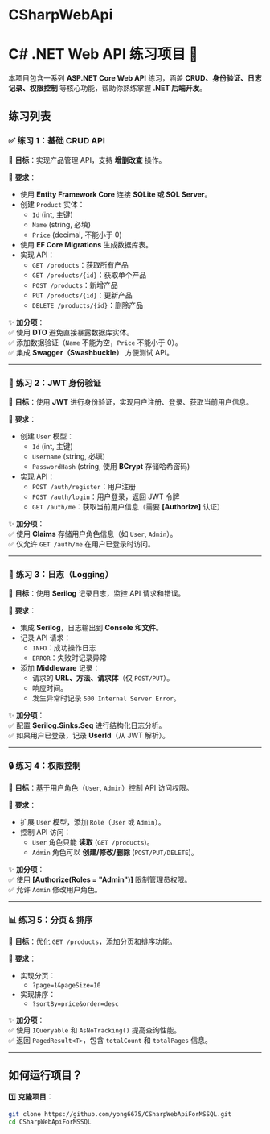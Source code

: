 # CSharpWebApi
# **C# .NET Web API 练习项目** 🚀  

本项目包含一系列 **ASP.NET Core Web API** 练习，涵盖 **CRUD、身份验证、日志记录、权限控制** 等核心功能，帮助你熟练掌握 **.NET 后端开发**。  

## **练习列表**  

### ✅ **练习 1：基础 CRUD API**  
📌 **目标**：实现产品管理 API，支持 **增删改查** 操作。  

🔹 **要求**：  
- 使用 **Entity Framework Core** 连接 **SQLite 或 SQL Server**。  
- 创建 `Product` 实体：
  - `Id` (int, 主键)  
  - `Name` (string, 必填)  
  - `Price` (decimal, 不能小于 0)  
- 使用 **EF Core Migrations** 生成数据库表。  
- 实现 API：  
  - `GET /products`：获取所有产品  
  - `GET /products/{id}`：获取单个产品  
  - `POST /products`：新增产品  
  - `PUT /products/{id}`：更新产品  
  - `DELETE /products/{id}`：删除产品  

✨ **加分项**：  
✅ 使用 **DTO** 避免直接暴露数据库实体。  
✅ 添加数据验证（`Name` 不能为空，`Price` 不能小于 0）。  
✅ 集成 **Swagger（Swashbuckle）** 方便测试 API。  

---

### 🔐 **练习 2：JWT 身份验证**  
📌 **目标**：使用 **JWT** 进行身份验证，实现用户注册、登录、获取当前用户信息。  

🔹 **要求**：  
- 创建 `User` 模型：
  - `Id` (int, 主键)  
  - `Username` (string, 必填)  
  - `PasswordHash` (string, 使用 **BCrypt** 存储哈希密码)  
- 实现 API：
  - `POST /auth/register`：用户注册  
  - `POST /auth/login`：用户登录，返回 JWT 令牌  
  - `GET /auth/me`：获取当前用户信息（需要 **[Authorize]** 认证）  

✨ **加分项**：  
✅ 使用 **Claims** 存储用户角色信息（如 `User`, `Admin`）。  
✅ 仅允许 `GET /auth/me` 在用户已登录时访问。  

---

### 📜 **练习 3：日志（Logging）**  
📌 **目标**：使用 **Serilog** 记录日志，监控 API 请求和错误。  

🔹 **要求**：  
- 集成 **Serilog**，日志输出到 **Console 和文件**。  
- 记录 API 请求：
  - `INFO`：成功操作日志  
  - `ERROR`：失败时记录异常  
- 添加 **Middleware** 记录：
  - 请求的 **URL、方法、请求体**（仅 `POST/PUT`）。  
  - 响应时间。  
  - 发生异常时记录 `500 Internal Server Error`。  

✨ **加分项**：  
✅ 配置 **Serilog.Sinks.Seq** 进行结构化日志分析。  
✅ 如果用户已登录，记录 **UserId**（从 JWT 解析）。  

---

### 🔒 **练习 4：权限控制**  
📌 **目标**：基于用户角色（`User`, `Admin`）控制 API 访问权限。  

🔹 **要求**：  
- 扩展 `User` 模型，添加 `Role`（`User` 或 `Admin`）。  
- 控制 API 访问：
  - `User` 角色只能 **读取** (`GET /products`)。  
  - `Admin` 角色可以 **创建/修改/删除** (`POST/PUT/DELETE`)。  

✨ **加分项**：  
✅ 使用 **[Authorize(Roles = "Admin")]** 限制管理员权限。  
✅ 允许 `Admin` 修改用户角色。  

---

### 📊 **练习 5：分页 & 排序**  
📌 **目标**：优化 `GET /products`，添加分页和排序功能。  

🔹 **要求**：  
- 实现分页：
  - `?page=1&pageSize=10`  
- 实现排序：
  - `?sortBy=price&order=desc`  

✨ **加分项**：  
✅ 使用 `IQueryable` 和 `AsNoTracking()` 提高查询性能。  
✅ 返回 `PagedResult<T>`，包含 `totalCount` 和 `totalPages` 信息。  

---

## **如何运行项目？**  
1️⃣ **克隆项目**：  
```bash
git clone https://github.com/yong6675/CSharpWebApiForMSSQL.git
cd CSharpWebApiForMSSQL
